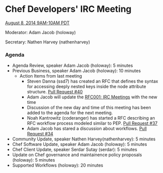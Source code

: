 # Chef Developers' IRC Meeting

[August 8, 2014 9AM-10AM PDT](http://www.timeanddate.com/worldclock/fixedtime.html?msg=%23chef-hacking+developers%27+meeting&iso=20140808T12&p1=419&ah=1)

Moderator:  Adam Jacob (holoway)

Secretary:  Nathen Harvey (nathenharvey)

### Agenda
* Agenda Review, speaker Adam Jacob (holoway): 5 minutes
* Previous Business, speaker Adam Jacob (holoway): 10 minutes
  * Action Items from last meeting
    * Steven Danna (ssd7) has created an RFC that defines the syntax for accessing deeply nested keys inside the node attribute structure.  [Pull Request #40](https://github.com/opscode/chef-rfc/pull/40/files)
    * Adam Jacob will update the [RFC001: IRC Meetings](https://github.com/opscode/chef-rfc/blob/master/rfc001-irc-meetings.md) with the new time
    * Discussion of the new day and time of this meeting has been added to the agenda for the next meeting.
    * Noah Kantrowitz (coderanger) has started a RFC describing an RFC workflow process modeled similar to PEP. [Pull Request #37](https://github.com/opscode/chef-rfc/pull/37)
    * Adam Jacob has stared a discussion about workflows. [Pull Request #34](https://github.com/opscode/chef-rfc/pull/34)
* Community Update, speaker Nathen Harvey(nathenharvey): 5 minutes
* Chef Software Update, speaker Adam Jacob (holoway): 5 minutes
* Chef Client Update, speaker Serdar Sutay (serdar): 5 minutes
* Update on Chef governance and maintainence policy proposals (holoway): 5 minutes 
* Supported Workflows (holoway): 20 minutes